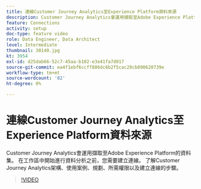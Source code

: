 ```yaml
---
title: 連線Customer Journey Analytics至Experience Platform資料來源
description: Customer Journey Analytics會運用擷取至Adobe Experience Platform的資料集。 在工作區中開始進行資料分析之前，您需要建立連線。
feature: Connections
activity: setup
doc-type: feature video
role: Data Engineer, Data Architect
level: Intermediate
thumbnail: 30140.jpg
kt: 3954
exl-id: d25dab66-52c7-45aa-b102-e3e41fa7d017
source-git-commit: ea4f1ebf6ccff886dc6b2f5cac29cb890620739e
workflow-type: tm+mt
source-wordcount: '82'
ht-degree: 0%

---
```


# 連線Customer Journey Analytics至Experience Platform資料來源

Customer Journey Analytics會運用擷取至Adobe Experience Platform的資料集。 在工作區中開始進行資料分析之前，您需要建立連線。 了解Customer Journey Analytics架構、使用案例、規劃、所需權限以及建立連線的步驟。

>[!VIDEO](https://video.tv.adobe.com/v/30140/?quality=12&learn=on)

